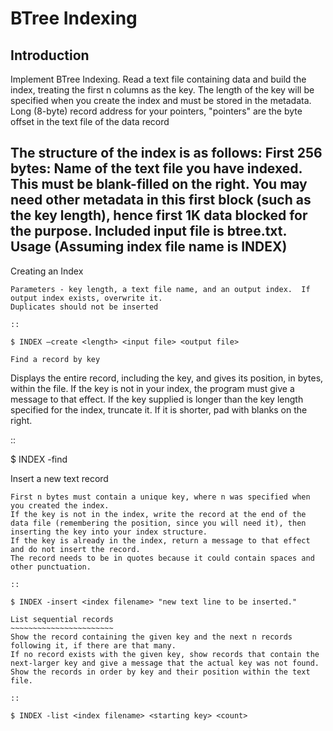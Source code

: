 BTree Indexing
==============

Introduction
------------
Implement BTree Indexing.
Read a text file containing data and build the index, treating the first n columns as the key.
The length of the key will be specified when you create the index and must be stored in the metadata.
Long (8-byte) record address for your pointers, "pointers" are the byte offset in the text file of the data record

The structure of the index is as follows:  First 256 bytes: Name of the text file you have indexed. This must be blank-filled on the right. You may need other metadata in this first block (such as the key length), hence first 1K data blocked for the purpose. Included input file is btree.txt.
Usage (Assuming index file name is INDEX)
-----------------------------------------
Creating an Index
~~~~~~~~~~~~~~~~~
Parameters - key length, a text file name, and an output index.  If output index exists, overwrite it.
Duplicates should not be inserted

::

$ INDEX –create <length> <input file> <output file>

Find a record by key
~~~~~~~~~~~~~~~~~~~~
Displays the entire record, including the key, and gives its position, in bytes, within the file.
If the key is not in your index, the program must give a message to that effect.
If the key supplied is longer than the key length specified for the index, truncate it. If it is shorter, pad with blanks on the right.

::

$ INDEX -find <index filename> <key>

Insert a new text record
~~~~~~~~~~~~~~~~~~~~~~~~
First n bytes must contain a unique key, where n was specified when you created the index. 
If the key is not in the index, write the record at the end of the data file (remembering the position, since you will need it), then inserting the key into your index structure.
If the key is already in the index, return a message to that effect and do not insert the record.
The record needs to be in quotes because it could contain spaces and other punctuation.

::

$ INDEX -insert <index filename> "new text line to be inserted." 

List sequential records
~~~~~~~~~~~~~~~~~~~~~~~
Show the record containing the given key and the next n records following it, if there are that many.
If no record exists with the given key, show records that contain the next-larger key and give a message that the actual key was not found.
Show the records in order by key and their position within the text file.

::

$ INDEX -list <index filename> <starting key> <count>
